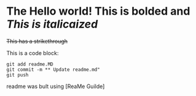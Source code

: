 # The Hello world! **This is bolded** and *This is italicaized*
~~This has a strikethrough~~

This is a code block:
```
git add readme.MD
git commit -m ** Update readme.md"
git push
```


readme was bult using [ReaMe Guilde]